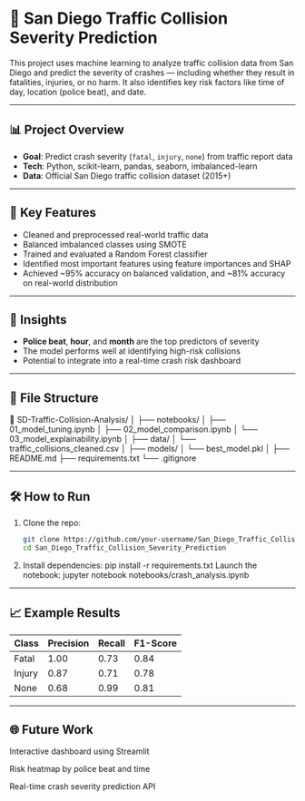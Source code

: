 # 🚦 San Diego Traffic Collision Severity Prediction

This project uses machine learning to analyze traffic collision data from San Diego and predict the severity of crashes — including whether they result in fatalities, injuries, or no harm. It also identifies key risk factors like time of day, location (police beat), and date.

---

## 📊 Project Overview

- **Goal**: Predict crash severity (`fatal`, `injury`, `none`) from traffic report data
- **Tech**: Python, scikit-learn, pandas, seaborn, imbalanced-learn
- **Data**: Official San Diego traffic collision dataset (2015+)

---

## 🚀 Key Features

- Cleaned and preprocessed real-world traffic data
- Balanced imbalanced classes using SMOTE
- Trained and evaluated a Random Forest classifier
- Identified most important features using feature importances and SHAP
- Achieved ~95% accuracy on balanced validation, and ~81% accuracy on real-world distribution

---

## 🧠 Insights

- **Police beat**, **hour**, and **month** are the top predictors of severity
- The model performs well at identifying high-risk collisions
- Potential to integrate into a real-time crash risk dashboard

---

## 📁 File Structure
📂 SD-Traffic-Collision-Analysis/
│
├── notebooks/
│   ├── 01_model_tuning.ipynb
│   ├── 02_model_comparison.ipynb
│   └── 03_model_explainability.ipynb
│
├── data/
│   └── traffic_collisions_cleaned.csv
│
├── models/
│   └── best_model.pkl
│
├── README.md
├── requirements.txt
└── .gitignore


---

## 🛠 How to Run

1. Clone the repo:
   ```bash
   git clone https://github.com/your-username/San_Diego_Traffic_Collision_Severity_Prediction.git
   cd San_Diego_Traffic_Collision_Severity_Prediction
   
2. Install dependencies:
   pip install -r requirements.txt
Launch the notebook:
   jupyter notebook notebooks/crash_analysis.ipynb
---

## 📈 Example Results
| Class   | Precision | Recall | F1-Score |
|---------|-----------|--------|----------|
| Fatal   | 1.00      | 0.73   | 0.84     |
| Injury  | 0.87      | 0.71   | 0.78     |
| None    | 0.68      | 0.99   | 0.81     |

---

## 🌐 Future Work
Interactive dashboard using Streamlit

Risk heatmap by police beat and time

Real-time crash severity prediction API
